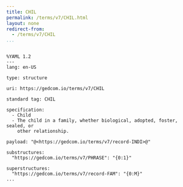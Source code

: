 ```yaml
---
title: CHIL
permalink: /terms/v7/CHIL.html
layout: none
redirect-from:
  - /terms/v7/CHIL
...
```


```

%YAML 1.2
---
lang: en-US

type: structure

uri: https://gedcom.io/terms/v7/CHIL

standard tag: CHIL

specification:
  - Child
  - The child in a family, whether biological, adopted, foster, sealed, or
    other relationship.

payload: "@<https://gedcom.io/terms/v7/record-INDI>@"

substructures:
  "https://gedcom.io/terms/v7/PHRASE": "{0:1}"

superstructures:
  "https://gedcom.io/terms/v7/record-FAM": "{0:M}"
...

```
